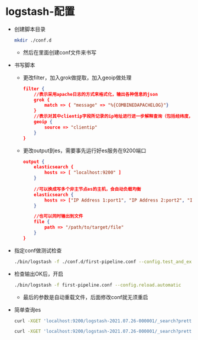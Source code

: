 # logstash-配置

- 创建脚本目录
    ```bash
    mkdir ./conf.d
    ```
    - 然后在里面创建conf文件来书写

- 书写脚本
    - 更改filter，加入grok做提取，加入geoip做处理
        ```json
        filter {
            //表示采用apache日志的方式来格式化，输出各种信息的json
            grok {
                match => { "message" => "%{COMBINEDAPACHELOG}"}
            }
            //表示对其中clientip字段所记录的ip地址进行进一步解释查询（包括经纬度，时区）
            geoip {
                source => "clientip"
            }
        }
        ```
    -  更改output到es，需要事先运行好es服务在9200端口
        ```json
        output {
            elasticsearch {
                hosts => [ "localhost:9200" ]
            }
            
            //可以换成写多个非主节点es的主机，会自动负载均衡
            elasticsearch {
                hosts => ["IP Address 1:port1", "IP Address 2:port2", "IP Address 3"]
            }

            //也可以同时输出到文件
            file {
                path => "/path/to/target/file"
            }
        }
        ```

- 指定conf做测试检查
    ```bash
    ./bin/logstash -f ./conf.d/first-pipeline.conf --config.test_and_exit
    ```

- 检查输出OK后，开启
    ```bash
    ./bin/logstash -f first-pipeline.conf --config.reload.automatic
    ```
    - 最后的参数是自动重载文件，后面修改conf就无须重启

- 简单查询es

    ```bash
    curl -XGET 'localhost:9200/logstash-2021.07.26-000001/_search?pretty&q=response=200'
    ```
    ```bash
    curl -XGET 'localhost:9200/logstash-2021.07.26-000001/_search?pretty&q=geoip.city_name=Buffalo'
    ```